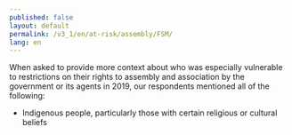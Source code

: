 ```yaml
---
published: false
layout: default
permalink: /v3_1/en/at-risk/assembly/FSM/
lang: en
---
```

When asked to provide more context about who was especially vulnerable to restrictions on their rights to assembly and association by the government or its agents in 2019, our respondents mentioned all of the following:  

- Indigenous people, particularly those with certain religious or cultural beliefs
